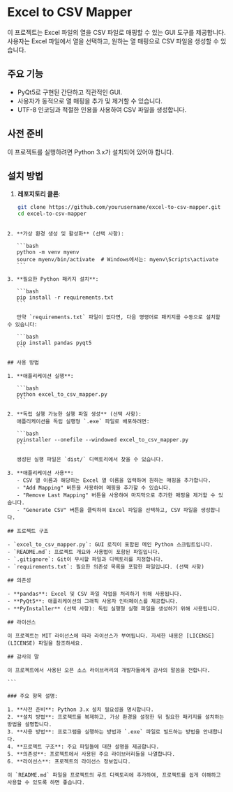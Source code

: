 # Excel to CSV Mapper

이 프로젝트는 Excel 파일의 열을 CSV 파일로 매핑할 수 있는 GUI 도구를 제공합니다. 사용자는 Excel 파일에서 열을 선택하고, 원하는 열 매핑으로 CSV 파일을 생성할 수 있습니다.

## 주요 기능

- PyQt5로 구현된 간단하고 직관적인 GUI.
- 사용자가 동적으로 열 매핑을 추가 및 제거할 수 있습니다.
- UTF-8 인코딩과 적절한 인용을 사용하여 CSV 파일을 생성합니다.

## 사전 준비

이 프로젝트를 실행하려면 Python 3.x가 설치되어 있어야 합니다.

## 설치 방법

1. **레포지토리 클론**:
   ```bash
   git clone https://github.com/yourusername/excel-to-csv-mapper.git
   cd excel-to-csv-mapper
   ```

````

2. **가상 환경 생성 및 활성화** (선택 사항):

   ```bash
   python -m venv myenv
   source myenv/bin/activate  # Windows에서는: myenv\Scripts\activate
   ```

3. **필요한 Python 패키지 설치**:

   ```bash
   pip install -r requirements.txt
   ```

   만약 `requirements.txt` 파일이 없다면, 다음 명령어로 패키지를 수동으로 설치할 수 있습니다:

   ```bash
   pip install pandas pyqt5
   ```

## 사용 방법

1. **애플리케이션 실행**:

   ```bash
   python excel_to_csv_mapper.py
   ```

2. **독립 실행 가능한 실행 파일 생성** (선택 사항):
   애플리케이션을 독립 실행형 `.exe` 파일로 배포하려면:

   ```bash
   pyinstaller --onefile --windowed excel_to_csv_mapper.py
   ```

   생성된 실행 파일은 `dist/` 디렉토리에서 찾을 수 있습니다.

3. **애플리케이션 사용**:
   - CSV 열 이름과 해당하는 Excel 열 이름을 입력하여 원하는 매핑을 추가합니다.
   - "Add Mapping" 버튼을 사용하여 매핑을 추가할 수 있습니다.
   - "Remove Last Mapping" 버튼을 사용하여 마지막으로 추가한 매핑을 제거할 수 있습니다.
   - "Generate CSV" 버튼을 클릭하여 Excel 파일을 선택하고, CSV 파일을 생성합니다.

## 프로젝트 구조

- `excel_to_csv_mapper.py`: GUI 로직이 포함된 메인 Python 스크립트입니다.
- `README.md`: 프로젝트 개요와 사용법이 포함된 파일입니다.
- `.gitignore`: Git이 무시할 파일과 디렉토리를 지정합니다.
- `requirements.txt`: 필요한 의존성 목록을 포함한 파일입니다. (선택 사항)

## 의존성

- **pandas**: Excel 및 CSV 파일 작업을 처리하기 위해 사용됩니다.
- **PyQt5**: 애플리케이션의 그래픽 사용자 인터페이스를 제공합니다.
- **PyInstaller** (선택 사항): 독립 실행형 실행 파일을 생성하기 위해 사용됩니다.

## 라이선스

이 프로젝트는 MIT 라이선스에 따라 라이선스가 부여됩니다. 자세한 내용은 [LICENSE](LICENSE) 파일을 참조하세요.

## 감사의 말

이 프로젝트에서 사용된 오픈 소스 라이브러리의 개발자들에게 감사의 말씀을 전합니다.

```

### 주요 항목 설명:

1. **사전 준비**: Python 3.x 설치 필요성을 명시합니다.
2. **설치 방법**: 프로젝트를 복제하고, 가상 환경을 설정한 뒤 필요한 패키지를 설치하는 방법을 설명합니다.
3. **사용 방법**: 프로그램을 실행하는 방법과 `.exe` 파일로 빌드하는 방법을 안내합니다.
4. **프로젝트 구조**: 주요 파일들에 대한 설명을 제공합니다.
5. **의존성**: 프로젝트에서 사용된 주요 라이브러리들을 나열합니다.
6. **라이선스**: 프로젝트의 라이선스 정보입니다.

이 `README.md` 파일을 프로젝트의 루트 디렉토리에 추가하여, 프로젝트를 쉽게 이해하고 사용할 수 있도록 하면 좋습니다.

````
